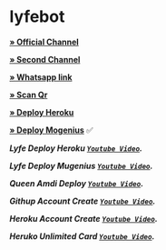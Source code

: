 # lyfebot

**[» Official Channel](https://www.youtube.com/@HEROKUCCBIN)**

**[» Second Channel](https://www.youtube.com/@dev_baloch)**


**[» Whatsapp link](https://chat.whatsapp.com/BD4tDPfr4GD3Nuoio8O63T)**



**[» Scan Qr](https://qr-hazel-alpha.vercel.app/qr)**

**[» Deploy Heroku](https://dashboard.heroku.com/new-app?template=https://github.com/kuchbhiden12345/whatsapp-bot-md)**

**[» Deploy Mogenius](https://studio.mogenius.com/studio/cloud-space/cloud-space-overview)**
✅

***Lyfe Deploy Heroku [`Youtube Video`](https://youtu.be/CmH-S9DBGhU?si=B6N3n-fNljRN8FoO).***

***Lyfe Deploy Mugenius [`Youtube Video`](https://youtu.be/Gz8agSRKshk?si=PriXS-uJEoQakDv1).***

***Queen Amdi Deploy [`Youtube Video`](https://youtu.be/Yr0Ba_DPir4?si=2sNtHkIt677UfMc3).***

***Githup Account Create [`Youtube Video`](https://youtu.be/JdOZDvzg5EE?si=24Q-wpcjIVWs8WTi).*** 

***Heroku Account Create [`Youtube Video`](https://youtu.be/djJ8DOVcEVQ?si=QGTjz-Ba6N8yxRog).*** 

***Heruko Unlimited Card [`Youtube Video`](https://youtu.be/6nv1netcDbo?si=EFbLSTftGvNF0ZuS).*** 
